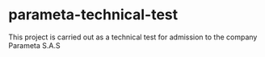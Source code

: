 # parameta-technical-test
This project is carried out as a technical test for admission to the company Parameta S.A.S
